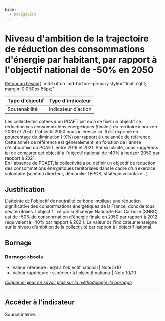 ```yaml
---
hide:
  - navigation
---
```


# Niveau d'ambition de la trajectoire de réduction des consommations d'énergie par habitant, par rapport à l'objectif national de -50% en 2050

[Retour au besoin](https://konsilion.github.io/diag360/pages/besoins/bi2){ .md-button .md-button--primary style="float: right; margin: 0 0 50px 55px;"}

|Type d'objectif|Type d'indicateur|
|--|--|
|Soutenabilité|Indicateur d’action|

Les collectivités dotées d'un PCAET ont eu à se fixer un objectif de réduction des consommations énergétiques (finales) du territoire à horizon 2030 et 2050. L'objectif 2050 nous intéresse ici. Il est exprimé en pourcentage de diminution (-X%) par rapport à une année de référence. Cette année de référence est généralement, en fonction de l'année d'élaboration du PCAET, entre 2016 et 2021. Par simplicité, nous suggérons ici de comparer cet objectif à l'objectif national de -40% à horizon 2050 par rapport à 2021.  
En l'absence de PCAET, la collectivité a pu définir un objectif de réduction des consommations énergétiques territoriales dans le cadre d'un exercice volontaire (schéma directeur, démarche TEPOS, stratégie volontaire…)

## Justification

L'atteinte de l'objectif de neutralité carbone implique une réduction significative des consommations énergétiques de la France, donc de tous ses territoires. l'objectif fixé par la Stratégie Nationale Bas Carbone (SNBC) est de -50% de consommation d'énergie finale en 2050 par rapport à 2012 (équivalent à -40% par rapport à 2021).
La valeur de l'indicateur renseigne sur le niveau d'ambition de la collectivité par rapport à l'objectif national. 

## Bornage

### Bornage absolu

* Valeur inférieure : égal à l'objectif national | Note 5/10
* Valeur supérieure : supérieur à l'objectif national | Note 10/10
  
*[Cliquer ici pour en savoir plus sur la méthodologie de bornage](https://konsilion.github.io/diag360/pages/indicateurs/methode_bornage)*

---

## Accéder à l'indicateur

Source interne.
